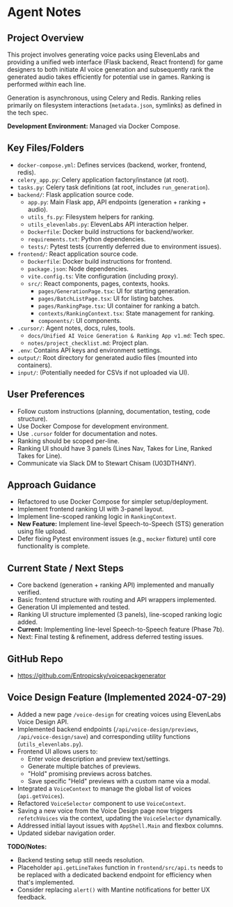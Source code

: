 # Agent Notes

## Project Overview

This project involves generating voice packs using ElevenLabs and providing a unified web interface (Flask backend, React frontend) for game designers to both initiate AI voice generation and subsequently rank the generated audio takes efficiently for potential use in games. Ranking is performed *within* each line.

Generation is asynchronous, using Celery and Redis.
Ranking relies primarily on filesystem interactions (`metadata.json`, symlinks) as defined in the tech spec.

**Development Environment:** Managed via Docker Compose.

## Key Files/Folders

- `docker-compose.yml`: Defines services (backend, worker, frontend, redis).
- `celery_app.py`: Celery application factory/instance (at root).
- `tasks.py`: Celery task definitions (at root, includes `run_generation`).
- `backend/`: Flask application source code.
  - `app.py`: Main Flask app, API endpoints (generation + ranking + audio).
  - `utils_fs.py`: Filesystem helpers for ranking.
  - `utils_elevenlabs.py`: ElevenLabs API interaction helper.
  - `Dockerfile`: Docker build instructions for backend/worker.
  - `requirements.txt`: Python dependencies.
  - `tests/`: Pytest tests (currently deferred due to environment issues).
- `frontend/`: React application source code.
  - `Dockerfile`: Docker build instructions for frontend.
  - `package.json`: Node dependencies.
  - `vite.config.ts`: Vite configuration (including proxy).
  - `src/`: React components, pages, contexts, hooks.
      - `pages/GenerationPage.tsx`: UI for starting generation.
      - `pages/BatchListPage.tsx`: UI for listing batches.
      - `pages/RankingPage.tsx`: UI container for ranking a batch.
      - `contexts/RankingContext.tsx`: State management for ranking.
      - `components/`: UI components.
- `.cursor/`: Agent notes, docs, rules, tools.
  - `docs/Unified AI Voice Generation & Ranking App v1.md`: Tech spec.
  - `notes/project_checklist.md`: Project plan.
- `.env`: Contains API keys and environment settings.
- `output/`: Root directory for generated audio files (mounted into containers).
- `input/`: (Potentially needed for CSVs if not uploaded via UI).

## User Preferences

- Follow custom instructions (planning, documentation, testing, code structure).
- Use Docker Compose for development environment.
- Use `.cursor` folder for documentation and notes.
- Ranking should be scoped per-line.
- Ranking UI should have 3 panels (Lines Nav, Takes for Line, Ranked Takes for Line).
- Communicate via Slack DM to Stewart Chisam (U03DTH4NY).

## Approach Guidance

- Refactored to use Docker Compose for simpler setup/deployment.
- Implement frontend ranking UI with 3-panel layout.
- Implement line-scoped ranking logic in `RankingContext`.
- **New Feature:** Implement line-level Speech-to-Speech (STS) generation using file upload.
- Defer fixing Pytest environment issues (e.g., `mocker` fixture) until core functionality is complete.

## Current State / Next Steps

- Core backend (generation + ranking API) implemented and manually verified.
- Basic frontend structure with routing and API wrappers implemented.
- Generation UI implemented and tested.
- Ranking UI structure implemented (3 panels), line-scoped ranking logic added.
- **Current:** Implementing line-level Speech-to-Speech feature (Phase 7b).
- Next: Final testing & refinement, address deferred testing issues.

## GitHub Repo

- https://github.com/Entropicsky/voicepackgenerator 

## Voice Design Feature (Implemented 2024-07-29)

- Added a new page `/voice-design` for creating voices using ElevenLabs Voice Design API.
- Implemented backend endpoints (`/api/voice-design/previews`, `/api/voice-design/save`) and corresponding utility functions (`utils_elevenlabs.py`).
- Frontend UI allows users to:
    - Enter voice description and preview text/settings.
    - Generate multiple batches of previews.
    - "Hold" promising previews across batches.
    - Save specific "Held" previews with a custom name via a modal.
- Integrated a `VoiceContext` to manage the global list of voices (`api.getVoices`).
- Refactored `VoiceSelector` component to use `VoiceContext`.
- Saving a new voice from the Voice Design page now triggers `refetchVoices` via the context, updating the `VoiceSelector` dynamically.
- Addressed initial layout issues with `AppShell.Main` and flexbox columns.
- Updated sidebar navigation order.

**TODO/Notes:**
- Backend testing setup still needs resolution.
- Placeholder `api.getLineTakes` function in `frontend/src/api.ts` needs to be replaced with a dedicated backend endpoint for efficiency when that's implemented.
- Consider replacing `alert()` with Mantine notifications for better UX feedback. 